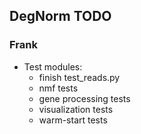 ## DegNorm TODO

### Frank
- Test modules:
    - finish test_reads.py
    - nmf tests
    - gene processing tests
    - visualization tests
    - warm-start tests